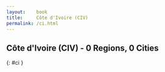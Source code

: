 ```yaml
---
layout:    book
title:     Côte d'Ivoire (CIV)
permalink: /ci.html
---
```


## Côte d'Ivoire (CIV) - 0 Regions, 0 Cities
{: #ci }






 
